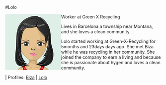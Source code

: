 #Lolo 

<img align="left" padding=10px src="./public/images/PersonaLolo.png">

Worker at Green X Recycling

Lives in Barcelona a township near Montana, and she loves a clean community.

Lolo started working at Green-X-Recycling for 5months and 23days days ago.
She met Biza while he was recycling in her community.
She joined the company to earn a living and because she is passionate about hygen and loves a clean community.


| Profiles:  [Biza](/Persona_Biza.md) | [Lolo](/Persona_Lolo.md)
